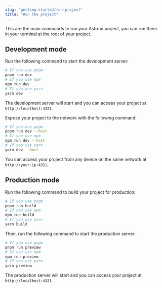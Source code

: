 ```yaml
---
slug: "getting-started/run-project"
title: "Run the project"
---
```


This are the main commands to run your Astropi project, you can run them in your terminal at the root of your project.

## Development mode

Run the following command to start the development server:

```bash
# If you use pnpm
pnpm run dev
# If you use npm
npm run dev
# If you use yarn
yarn dev
```

The development server will start and you can access your project at `http://localhost:4321`.

Expose your project to the network with the following command:

```bash
# If you use pnpm
pnpm run dev --host
# If you use npm
npm run dev --host
# If you use yarn
yarn dev --host
```

You can access your project from any device on the same network at `http://your-ip:4321`.

## Production mode

Run the following command to build your project for production:

```bash
# If you use pnpm
pnpm run build
# If you use npm
npm run build
# If you use yarn
yarn build
```

Then, run the following command to start the production server:

```bash
# If you use pnpm
pnpm run preview
# If you use npm
npm run preview
# If you use yarn
yarn preview
```

The production server will start and you can access your project at `http://localhost:4321`.
